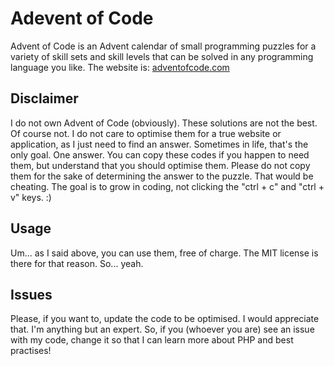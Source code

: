 # Adevent of Code
Advent of Code is an Advent calendar of small programming puzzles for a variety of skill sets and skill levels that can be solved in any programming language you like. The website is: <a href="https://adventofcode/" target="_blank">adventofcode.com</a>

## Disclaimer
I do not own Advent of Code (obviously). These solutions are not the best. Of course not. I do not care to optimise them for a true website or application, as I just need to find an answer. Sometimes in life, that's the only goal. One answer. You can copy these codes if you happen to need them, but understand that you should optimise them. Please do not copy them for the sake of determining the answer to the puzzle. That would be cheating. The goal is to grow in coding, not clicking the "ctrl + c" and "ctrl + v" keys. :)

## Usage
Um... as I said above, you can use them, free of charge. The MIT license is there for that reason. So... yeah.

## Issues
Please, if you want to, update the code to be optimised. I would appreciate that. I'm anything but an expert. So, if you (whoever you are) see an issue with my code, change it so that I can learn more about PHP and best practises!
